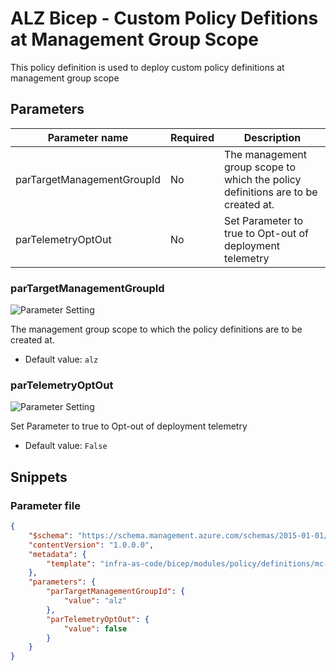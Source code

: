 # ALZ Bicep - Custom Policy Defitions at Management Group Scope

This policy definition is used to deploy custom policy definitions at management group scope

## Parameters

Parameter name | Required | Description
-------------- | -------- | -----------
parTargetManagementGroupId | No       | The management group scope to which the policy definitions are to be created at.
parTelemetryOptOut | No       | Set Parameter to true to Opt-out of deployment telemetry

### parTargetManagementGroupId

![Parameter Setting](https://img.shields.io/badge/parameter-optional-green?style=flat-square)

The management group scope to which the policy definitions are to be created at.

- Default value: `alz`

### parTelemetryOptOut

![Parameter Setting](https://img.shields.io/badge/parameter-optional-green?style=flat-square)

Set Parameter to true to Opt-out of deployment telemetry

- Default value: `False`

## Snippets

### Parameter file

```json
{
    "$schema": "https://schema.management.azure.com/schemas/2015-01-01/deploymentParameters.json#",
    "contentVersion": "1.0.0.0",
    "metadata": {
        "template": "infra-as-code/bicep/modules/policy/definitions/mc-customPolicyDefinitions.json"
    },
    "parameters": {
        "parTargetManagementGroupId": {
            "value": "alz"
        },
        "parTelemetryOptOut": {
            "value": false
        }
    }
}
```
